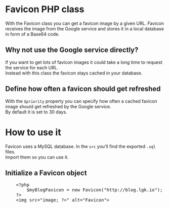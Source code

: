 <h1>Favicon PHP class</h1>

<p>
	With the Favicon class you can get a favicon image by a given URL. Favicon receives the image from the Google service and stores it in
	a local database in form of a Base64 code.
</p>

<h2>Why not use the Google service directly?</h2>

<p>
	If you want to get lots of favicon images it could take a long time to request the service for each URL.<br>
	Instead with this class the favicon stays cached in your database.
</p>

<h2>Define how often a favicon should get refreshed</h2>

<p>
	With the <code>$priority</code> property you can specify how often a cached favicon image should get refreshed by the Google service.<br>
	By default it is set to 30 days.
</p>

<h1>How to use it</h2>

<p>
	Favicon uses a MySQL database. In the <code>src</code> you'll find the exported <code>.sql</code> files.<br>
	Import them so you can use it.
</p>

<h2>Initialize a Favicon object</h2>

<pre>
	&lt;?php
		$myBlogFavicon = new Favicon("http://blog.lgk.io");
	?&gt;
	&lt;img src="<?php echo $myBlogFavicon->image; ?>" alt="Favicon"&gt;
</pre>